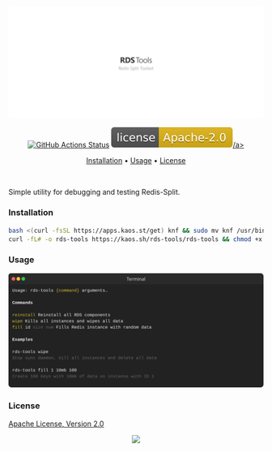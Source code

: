<p align="center"><a href="#readme"><img src=".github/images/card.svg"/></a></p>

<p align="center">
  <a href="https://github.com/essentialkaos/rds-tools/actions"><img src="https://github.com/essentialkaos/rds-tools/workflows/CI/badge.svg" alt="GitHub Actions Status" /></a>
  <a href="#license"><img src=".github/images/license.svg"/>/a>
</p>

<p align="center"><a href="#installation">Installation</a> • <a href="#usage">Usage</a> • <a href="#license">License</a></p>

<br/>

Simple utility for debugging and testing Redis-Split.

### Installation

```bash
bash <(curl -fsSL https://apps.kaos.st/get) knf && sudo mv knf /usr/bin/
curl -fL# -o rds-tools https://kaos.sh/rds-tools/rds-tools && chmod +x rds-tools && sudo mv rds-tools /usr/bin/
```

### Usage

<img src=".github/images/usage.svg"/>

### License

[Apache License, Version 2.0](https://www.apache.org/licenses/LICENSE-2.0)

<p align="center"><a href="https://essentialkaos.com"><img src="https://gh.kaos.st/ekgh.svg"/></a></p>
